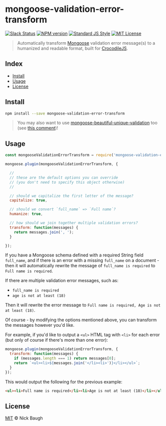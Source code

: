 # mongoose-validation-error-transform

[![Slack Status][slack-image]][slack-url]
[![NPM version][npm-image]][npm-url]
[![Standard JS Style][standard-image]][standard-url]
[![MIT License][license-image]][license-url]

> Automatically transform [Mongoose][mongoose] validation error message(s) to a humanized and readable format, built for [CrocodileJS][crocodile-url].


## Index

* [Install](#install)
* [Usage](#usage)
* [License](#license)


## Install

```bash
npm install --save mongoose-validation-error-transform
```

> You may also want to use [mongoose-beautiful-unique-validation][mongoose-beautiful-unique-validation] too (see [this comment][comment])!


## Usage

```js
const mongooseValidationErrorTransform = require('mongoose-validation-error-transform');

mongoose.plugin(mongooseValidationErrorTransform, {

  //
  // these are the default options you can override
  // (you don't need to specify this object otherwise)
  //

  // should we capitalize the first letter of the message?
  capitalize: true,

  // should we convert `full_name` => `Full name`?
  humanize: true,

  // how should we join together multiple validation errors?
  transform: function(messages) {
    return messages.join(', ');
  }

});
```

If you have a Mongoose schema defined with a required String field `full_name`,
and if there is an error with a missing `full_name` on a document - then it will
automatically rewrite the message of `full_name is required` to
`Full name is required`.

If there are multiple validation error messages, such as:

* `full_name is required`
* `age is not at least (18)`

Then it will rewrite the error message to `Full name is required, Age is not at least (18)`.

Of course - by modifying the options mentioned above, you can transform the messages however you'd like.

For example, if you'd like to output a `<ul>` HTML tag with `<li>` for each error (but only of course if there's more than one error):

```js
mongoose.plugin(mongooseValidationErrorTransform, {
  transform: function(messages) {
    if (messages.length === 1) return messages[0];
    return `<ul><li>${messages.join('</li><li>')}</li></ul>`;
  }
});
```

This would output the following for the previous example:

```html
<ul><li>Full name is required</li><li>Age is not at least (18)</li></ul>
```


## License

[MIT](LICENSE) © Nick Baugh


## 

[license-image]: http://img.shields.io/badge/license-MIT-blue.svg

[license-url]: LICENSE

[npm-image]: https://img.shields.io/npm/v/mongoose-validation-error-transform.svg

[npm-url]: https://npmjs.org/package/mongoose-validation-error-transform

[crocodile-url]: https://crocodilejs.com

[standard-image]: https://img.shields.io/badge/code%20style-standard%2Bes7-brightgreen.svg

[standard-url]: https://github.com/crocodilejs/eslint-config-crocodile

[slack-image]: http://slack.crocodilejs.com/badge.svg

[slack-url]: http://slack.crocodilejs.com

[mongoose]: https://github.com/Automattic/mongoose

[comment]: https://github.com/Automattic/mongoose/issues/2284#issuecomment-320810641

[mongoose-beautiful-unique-validation]: https://github.com/matteodelabre/mongoose-beautiful-unique-validation
